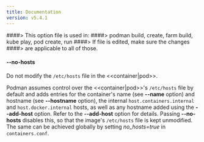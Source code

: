 ```yaml
---
title: Documentation
version: v5.4.1
---
```


####> This option file is used in:
####>   podman build, create, farm build, kube play, pod create, run
####> If file is edited, make sure the changes
####> are applicable to all of those.
#### **--no-hosts**

Do not modify the `/etc/hosts` file in the <<container|pod>>.

Podman assumes control over the <<container|pod>>'s `/etc/hosts` file by
default and adds entries for the container's name (see **--name** option) and
hostname (see **--hostname** option), the internal `host.containers.internal`
and `host.docker.internal` hosts, as well as any hostname added using the
**--add-host** option. Refer to the **--add-host** option for details. Passing
**--no-hosts** disables this, so that the image's `/etc/hosts` file is kept
unmodified. The same can be achieved globally by setting *no_hosts=true* in
`containers.conf`.
